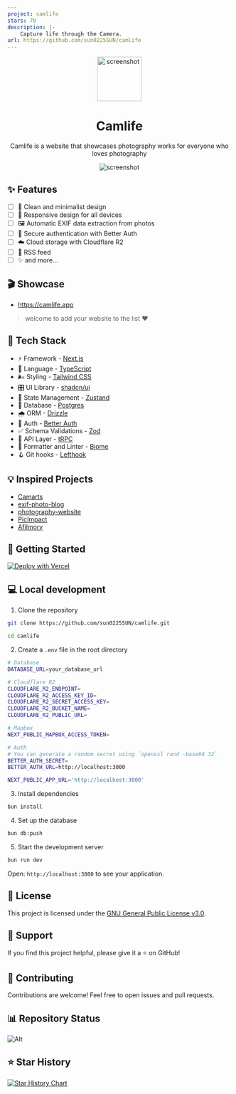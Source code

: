 ```yaml
---
project: camlife
stars: 70
description: |-
    Capture life through the Camera.
url: https://github.com/sun0225SUN/camlife
---
```



<div align="center">
  <img src="./docs/images/logo.png" alt="screenshot" width="100" />
  <h1>Camlife</h1>
  <p>Camlife is a website that showcases photography works for everyone who loves photography</p>
  <img src="./docs/images/preview.png" alt="screenshot" />
</div>

## ✨ Features

- [ ] 🎨 Clean and minimalist design
- [ ] 📱 Responsive design for all devices
- [ ] 🖼️ Automatic EXIF data extraction from photos
- [ ] 🔐 Secure authentication with Better Auth
- [ ] ☁️ Cloud storage with Cloudflare R2
- [ ] 📡 RSS feed
- [ ] ✨ and more...

## 🎬 Showcase

- https://camlife.app

> welcome to add your website to the list ❤️

## 🔨 Tech Stack

- ⚡ Framework - [Next.js](https://nextjs.org)
- 🧩 Language - [TypeScript](https://www.typescriptlang.org)
- 🌬️ Styling - [Tailwind CSS](https://tailwindcss.com)
- 🎛️ UI Library - [shadcn/ui](https://ui.shadcn.com)
- 🐻 State Management - [Zustand](https://zustand-demo.pmnd.rs)
- 🐘 Database - [Postgres](https://www.postgresql.org)
- 🌧️ ORM - [Drizzle](https://orm.drizzle.team)
- 🔑 Auth - [Better Auth](https://www.better-auth.com)
- ✅ Schema Validations - [Zod](https://zod.dev)
- 🔗 API Layer - [tRPC](https://trpc.io)
- 🧹 Formatter and Linter - [Biome](https://biomejs.dev)
- 🪝 Git hooks - [Lefthook](https://lefthook.dev)

## 💡 Inspired Projects

- [Camarts](https://camarts.app)
- [exif-photo-blog](https://github.com/sambecker/exif-photo-blog)
- [photography-website](https://github.com/ECarry/photography-website)
- [PicImpact](https://github.com/besscroft/PicImpact)
- [Afilmory](https://github.com/Afilmory/afilmory)

## 🚀 Getting Started

[![Deploy with Vercel](https://vercel.com/button)](https://vercel.com/new/clone?repository-url=https://github.com/sun0225SUN/camlife)

## 💻  Local development

1. Clone the repository

```bash
git clone https://github.com/sun0225SUN/camlife.git

cd camlife
```

2. Create a `.env` file in the root directory

```bash
# Database
DATABASE_URL=your_database_url

# Cloudflare R2
CLOUDFLARE_R2_ENDPOINT=
CLOUDFLARE_R2_ACCESS_KEY_ID=
CLOUDFLARE_R2_SECRET_ACCESS_KEY=
CLOUDFLARE_R2_BUCKET_NAME=
CLOUDFLARE_R2_PUBLIC_URL=

# Mapbox
NEXT_PUBLIC_MAPBOX_ACCESS_TOKEN=

# Auth
# You can generate a random secret using `openssl rand -base64 32`
BETTER_AUTH_SECRET=
BETTER_AUTH_URL=http://localhost:3000

NEXT_PUBLIC_APP_URL='http://localhost:3000'
```

3. Install dependencies

```bash
bun install
```

4. Set up the database

```bash
bun db:push
```

5. Start the development server

```bash
bun run dev
```

Open: `http://localhost:3000` to see your application.

## 📝 License

This project is licensed under the [GNU General Public License v3.0](LICENSE).

## 💖 Support

If you find this project helpful, please give it a ⭐️ on GitHub!

## 🤝 Contributing

Contributions are welcome! Feel free to open issues and pull requests.

## 📊 Repository Status

![Alt](https://repobeats.axiom.co/api/embed/f5bb2ebee60c45f94f913acf667a4500d1f0fbfa.svg "Repobeats analytics image")

## ⭐ Star History

[![Star History Chart](https://api.star-history.com/svg?repos=sun0225SUN/camlife&type=Date)](https://github.com/sun0225SUN/camlife)
